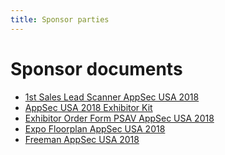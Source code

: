 ```yaml
---
title: Sponsor parties
---
```


# Sponsor documents

<ul>
 <li><a href="/docs/1st_Sales_Lead_Scanner_AppSec_USA_2018.pdf">1st Sales Lead Scanner AppSec USA 2018</a></li>
 <li><a href="/docs/AppSec_USA_2018_Exhibitor_Kit.pdf">AppSec USA 2018 Exhibitor Kit</a></li>
 <li><a href="/docs/Exhibitor_Order_Form_PSAV_AppSec_USA_2018.xls">Exhibitor Order Form PSAV AppSec USA 2018</a></li>
 <li><a href="/docs/Expo_Floorplan_AppSec_USA_2018.pdf">Expo Floorplan AppSec USA 2018</a></li>
 <li><a href="/docs/Freeman_AppSec_USA_2018.pdf">Freeman AppSec USA 2018</a></li>
</ul>


